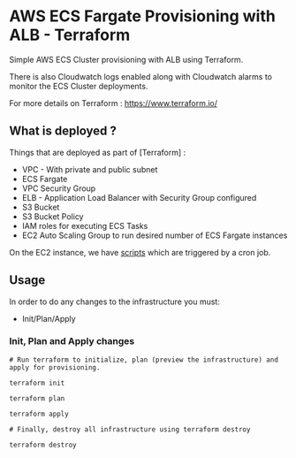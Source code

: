 # AWS ECS Fargate Provisioning with ALB - Terraform

Simple AWS ECS Cluster provisioning with ALB using Terraform. 

There is also Cloudwatch logs enabled along with Cloudwatch alarms to monitor the ECS Cluster deployments.

For more details on Terraform : https://www.terraform.io/


## What is deployed ?

Things that are deployed as part of [Terraform] :

* VPC - With private and public subnet
* ECS Fargate
* VPC Security Group
* ELB - Application Load Balancer with Security Group configured
* S3 Bucket
* S3 Bucket Policy
* IAM roles for executing ECS Tasks
* EC2 Auto Scaling Group to run desired number of ECS Fargate instances

On the EC2 instance, we have [scripts](scripts/job.sh) which are triggered by a cron job.


## Usage

In order to do any changes to the infrastructure you must:

* Init/Plan/Apply

### Init, Plan and Apply changes
```
# Run terraform to initialize, plan (preview the infrastructure) and apply for provisioning.

terraform init

terraform plan

terraform apply

# Finally, destroy all infrastructure using terraform destroy

terraform destroy
```





